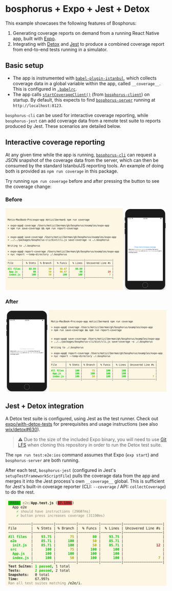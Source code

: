# bosphorus + Expo + Jest + Detox

This example showcases the following features of Bosphorus:

1.  Generating coverage reports on demand from a running React Native app, built with [Expo](https://expo.io/).
2.  Integrating with [Detox](https://github.com/wix/detox) and [Jest](https://facebook.github.io/jest/) to produce a combined coverage report from end-to-end tests running in a simulator.

## Basic setup

* The app is instrumented with [`babel-plugin-istanbul`](https://github.com/istanbuljs/babel-plugin-istanbul), which collects coverage data in a global variable within the app, called `__coverage__`. This is configured in [`.babelrc`](https://github.com/motiz88/bosphorus/blob/master/examples/expo-app/.babelrc).
* The app calls [`startCoverageClient()`](https://github.com/motiz88/bosphorus/blob/cabb24206d2c5e7316162b27a605cca0579ae0ff/examples/expo-app/src/index.js#L5) (from [`bosphorus-client`](https://github.com/motiz88/bosphorus/tree/master/packages/bosphorus-client)) on startup. By default, this expects to find [`bosphorus-server`](https://github.com/motiz88/bosphorus/tree/master/packages/bosphorus-server) running at `http://localhost:8123`.

`bosphorus-cli` can be used for interactive coverage reporting, while `bosphorus-jest` can add coverage data from a remote test suite to reports produced by Jest. These scenarios are detailed below.

## Interactive coverage reporting

At any given time while the app is running, [`bosphorus-cli`](https://github.com/motiz88/bosphorus/tree/master/packages/bosphorus-cli) can request a JSON snapshot of the coverage data from the server, which can then be consumed by the standard IstanbulJS reporting tools. An example of doing both is provided as `npm run coverage` in this package.

Try running `npm run coverage` before and after pressing the button to see the coverage change:

### Before

![Screenshot before pressing the button](./screenshots/before-press.png)

### After

![Screenshot after pressing the button](./screenshots/after-press.png)

## Jest + Detox integration

A Detox test suite is configured, using Jest as the test runner. Check out [expo/with-detox-tests](https://github.com/expo/with-detox-tests/) for prerequisites and usage instructions (see also [wix/detox#630](https://github.com/wix/detox/pull/630/files)).

> ⚠️ Due to the size of the included Expo binary, you will need to use [Git LFS](https://git-lfs.github.com/) when cloning this repository in order to run the Detox test suite.

The `npm run test:e2e:ios` command assumes that Expo (`exp start`) and `bosphorus-server` are both running.

After each test, `bosphorus-jest` (configured in Jest's `setupTestFrameworkScriptFile`) pulls the coverage data from the app and merges it into the Jest process's own `__coverage__` global. This is sufficient for Jest's built-in coverage reporter (CLI: `--coverage` / API: `collectCoverage`) to do the rest.

![E2E coverage report](./screenshots/coverage-e2e.jpg)
